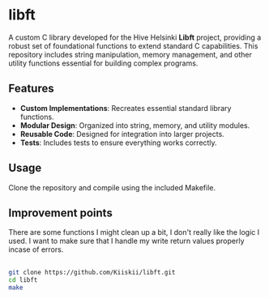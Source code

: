 # libft
A custom C library developed for the Hive Helsinki **Libft** project, providing a robust set of foundational functions to extend standard C capabilities. This repository includes string manipulation, memory management, and other utility functions essential for building complex programs.

## Features

- **Custom Implementations**: Recreates essential standard library functions.
- **Modular Design**: Organized into string, memory, and utility modules.
- **Reusable Code**: Designed for integration into larger projects.
- **Tests**: Includes tests to ensure everything works correctly.

## Usage

Clone the repository and compile using the included Makefile.

## Improvement points

There are some functions I might clean up a bit, I don't really like the logic I used.
I want to make sure that I handle my write return values properly incase of errors.

##

```bash
git clone https://github.com/Kiiskii/libft.git
cd libft
make

